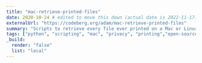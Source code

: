```yaml
---
title: "mac-retrieve-printed-files"
date: 2020-10-24 # edited to move this down (actual date is 2022-11-17)
externalUrl: "https://codeberg.org/adam/mac-retrieve-printed-files"
summary: "Scripts to retrieve every file ever printed on a Mac or Linux computer, even if the file was deleted after printing. Write-up in my [blog post about it](/blog/printing)."
tags: ["python", "scripting", "mac", "privacy", "printing","open-source"]
_build:
  render: "false"
  list: "local"
---
```

